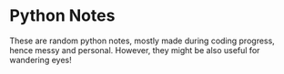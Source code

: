 # Python Notes 
        
These are random python notes, mostly made during coding progress, hence messy and personal. However, they might be also useful for wandering eyes! 


